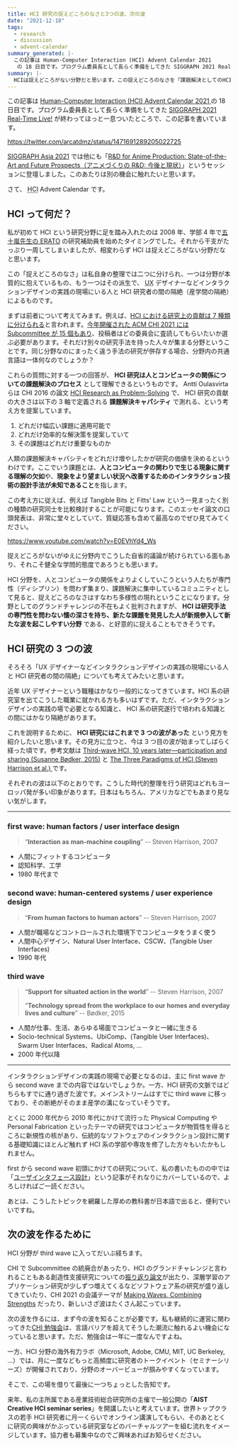 ```yaml
---
title: HCI 研究の捉えどころのなさと3つの波、次の波
date: "2021-12-18"
tags:
  - research
  - discussion
  - advent-calendar
summary_generated: |-
  この記事は Human-Computer Interaction (HCI) Advent Calendar 2021
   の 18 日目です。プログラム委員長として長らく準備をしてきた SIGGRAPH 2021 Real-Time Live! が終わってほっと一息ついた...
summary: |-
  HCIは捉えどころがない分野だと思います。この捉えどころのなさを「課題解決としてのHCI研究」という考え方、「HCIの三つの波」という歴史の見方を通して紐解き、最後にちょっとした宣伝をします。
---
```


この記事は [Human-Computer Interaction (HCI) Advent Calendar 2021
](https://adventar.org/calendars/6523) の 18 日目です。プログラム委員長として長らく準備をしてきた [SIGGRAPH 2021 Real-Time Live!](https://sa2021.siggraph.org/jp/attend/real-time-live/6/sessions) が終わってほっと一息ついたところで、この記事を書いています。

https://twitter.com/arcatdmz/status/1471691289205022725

[SIGGRAPH Asia 2021](https://sa2021.siggraph.org/jp) では他にも「[R&D for Anime Production: State-of-the-Art and Future Prospects（アニメづくりの R&D: 今後と現状）](https://research.archinc.jp/events/siggraph-asia-2021/)」というセッションに登壇しました。このあたりは別の機会に触れたいと思います。

さて、 <abbr title="Human-Computer Interaction">HCI</abbr> Advent Calendar です。

## HCI って何だ？

私が初めて HCI という研究分野に足を踏み入れたのは 2008 年、学部 4 年で[五十嵐先生の ERATO](https://www.jst.go.jp/erato/igarashi) の研究補助員を始めたタイミングでした。それから干支がたっぷり一周してしまいましたが、相変わらず HCI は捉えどころがない分野だなと思います。

この「捉えどころのなさ」は私自身の整理では二つに分けられ、一つは分野が本質的に抱えているもの、もう一つはその派生で、 <abbr title="User Experience">UX</abbr> デザイナーなどインタラクションデザインの実践の現場にいる人と HCI 研究者の間の隔絶（産学間の隔絶）によるものです。

まずは前者について考えてみます。例えば、[HCI における研究上の貢献は 7 種類に分けられる](https://interactions.acm.org/archive/view/may-june-2016/research-contribution-in-human-computer-interaction)と言われます。[今年開催された ACM CHI 2021 には Subcommittee が 15 個もあり](https://chi2021.acm.org/for-authors/presenting/papers/selecting-a-subcommittee)、投稿者はどの委員会に査読してもらいたいか選ぶ必要があります。それだけ別々の研究手法を持った人々が集まる分野ということです。同じ分野なのにまったく違う手法の研究が併存する場合、分野内の共通言語は一体何なのでしょうか？

これらの質問に対する一つの回答が、 **HCI 研究は人とコンピュータの関係についての課題解決のプロセス** として理解できるというものです。 Antti Oulasvirta らは CHI 2016 の論文 [HCI Research as Problem-Solving](https://dl.acm.org/doi/10.1145/2858036.2858283) で、 HCI 研究の貢献の大きさは以下の 3 軸で定義される **課題解決キャパシティ** で測れる、という考え方を提案しています。

1. どれだけ幅広い課題に適用可能で
2. どれだけ効率的な解決策を提案していて
3. その課題はどれだけ重要なものか

人類の課題解決キャパシティをどれだけ増やしたかが研究の価値を決めるというわけです。<!-- 課題解決キャパシティというコンセプト自体は[Larry Laudan](https://en.wikipedia.org/wiki/Larry_Laudan)が初めに提案したもので… -->ここでいう課題とは、**人とコンピュータの関わりで生じる現象に関する理解の欠如**や、**現象をより望ましい状況へ改善するためのインタラクション技術の設計手法が未知であること**を指します。

この考え方に従えば、例えば Tangible Bits と Fitts' Law という一見まったく別の種類の研究同士を比較検討することが可能になります。このエッセイ論文の口頭発表は、非常に堂々としていて、質疑応答も含めて最高なのでぜひ見てみてください。

https://www.youtube.com/watch?v=E0EVhYd4_Ws

捉えどころがないがゆえに分野内でこうした自省的議論が続けられている面もあり、それこそ健全な学問的態度であろうとも思います。

HCI 分野を、人とコンピュータの関係をよりよくしていこうという人たちが専門性（ディシプリン）を問わず集まり、課題解決に集中しているコミュニティとして見ると、捉えどころのなさはすなわち多様性の現れということになります。分野としてのグランドチャレンジの不在もよく批判されますが、 **HCI は研究手法の専門性を問わない懐の深さを持ち、新たな課題を発見した人が新規参入して新たな波を起こしやすい分野** である、と好意的に捉えることもできそうです。

## HCI 研究の 3 つの波

そろそろ「UX デザイナーなどインタラクションデザインの実践の現場にいる人と HCI 研究者の間の隔絶」についても考えてみたいと思います。

近年 UX デザイナーという職種はかなり一般的になってきています。HCI 系の研究室を出てこうした職業に就かれる方も多いはずです。ただ、インタラクションデザインの実践の場で必要となる知識と、 HCI 系の研究遂行で培われる知識との間にはかなり隔絶があります。

これを説明するために、 **HCI 研究にはこれまで 3 つの波があった** という見方を紹介したいと思います。その見方に立つと、今は 3 つ目の波が始まってしばらく経った頃です。参考文献は [Third-wave HCI, 10 years later—participation and sharing (Susanne Bødker, 2015)](https://interactions.acm.org/archive/view/september-october-2015/third-wave-hci-10-years-later-participation-and-sharing) と [The Three Paradigms of HCI (Steven Harrison et al.) ](https://people.cs.vt.edu/~srh/Downloads/TheThreeParadigmsofHCI.pdf) です。

それぞれの波は以下のとおりです。こうした時代的整理を行う研究はどれもヨーロッパ発が多い印象があります。日本はもちろん、アメリカなどでもあまり見ない気がします。

---

### first wave: human factors / user interface design

> “**Interaction as man-machine coupling**” -- Steven Harrison, 2007

- 人間にフィットするコンピュータ
- 認知科学、工学
- 1980 年代まで

### second wave: human-centered systems / user experience design

> “**From human factors to human actors**” -- Steven Harrison, 2007

- 人間が職場などコントロールされた環境下でコンピュータをうまく使う
- 人間中心デザイン、Natural User Interface、CSCW、(Tangible User Interfaces)
- 1990 年代

### third wave

> “**Support for situated action in the world**” -- Steven Harrison, 2007
>
> “**Technology spread from the workplace to our homes and everyday lives and culture**” -- Bødker, 2015

- 人間が仕事、生活、あらゆる場面でコンピュータと一緒に生きる
- Socio-technical Systems、UbiComp、(Tangible User Interfaces)、Swarm User Interfaces、Radical Atoms, …
- 2000 年代以降

---

インタラクションデザインの実践の現場で必要となるのは、主に first wave から second wave までの内容ではないでしょうか。一方、HCI 研究の文脈ではどちらもすでに通り過ぎた波です。メインストリームはすでに third wave に移っており、その断絶がそのまま産学の溝になっていそうです。

とくに 2000 年代から 2010 年代にかけて流行った Physical Computing や Personal Fabrication といったテーマの研究ではコンピュータが物質性を得るところに新規性の核があり、伝統的なソフトウェアのインタラクション設計に関する基礎知識にほとんど触れず HCI 系の学部や専攻を修了した方々もいたかもしれません。

first から second wave 初頭にかけての研究について、私の書いたものの中では「[ユーザインタフェース設計](https://junkato.jp/ja/user-interface-design/)」という記事がそれなりにカバーしているので、よろしければご一読ください。

あとは、こうしたトピックを網羅した厚めの教科書が日本語で出ると、便利でいいですね。

## 次の波を作るために

HCI 分野が third wave に入ってだいぶ経ちます。

CHI で Subcommittee の統廃合があったり、HCI のグランドチャレンジと言われることもある創造性支援研究についての[振り返り論文](https://dl.acm.org/doi/10.1145/3196709.3196732)が出たり、深層学習のアプリケーション研究が少しずつ増えてくるなどソフトウェア系の研究が盛り返してきていたり、CHI 2021 の会議テーマが [Making Waves, Combining Strengths](https://chi2021.acm.org/) だったり、新しいさざ波はたくさん起こっています。

次の波を作るには、まず今の波を知ることが必要です。私も継続的に運営に関わってきた[CHI 勉強会](https://sigchi.jp/seminar/chi2021/)は、言語バリアを超えてそうした潮流に触れるよい機会になっていると思います。ただ、勉強会は一年に一度なんですよね。

一方、HCI 分野の海外有力ラボ（Microsoft, Adobe, CMU, MIT, UC Berkeley, ...）では、月に一度などもっと高頻度に研究者のトークイベント（セミナーシリーズ）が開催されており、分野のオーバービューが掴みやすくなっています。

そこで、この場を借りて最後に一つちょっとした告知です。

来年、私の主所属である産業技術総合研究所の主催で一般公開の「**AIST Creative HCI seminar series**」を開講したいと考えています。世界トップクラスの若手 HCI 研究者に月一くらいでオンライン講演してもらい、そのあととくに研究の興味がかぶっている研究室などのバーチャルツアーを組む流れをイメージしています。協力者も募集中なのでご興味あればお知らせください。
